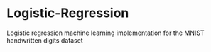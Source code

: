 # Logistic-Regression
Logistic regression machine learning implementation for the MNIST handwritten digits dataset
